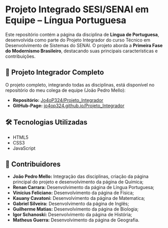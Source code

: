 # Projeto Integrado SESI/SENAI em Equipe – Língua Portuguesa

Este repositório contém a página da disciplina de **Lingua de Portuguesa**, desenvolvida como parte do Projeto Integrador do curso Técnico em Desenvolvimento de Sistemas do SENAI. O projeto aborda a **Primeira Fase do Modernismo Brasileiro**, destacando suas principais características e contribuições.

## 🧩 Projeto Integrador Completo

O projeto completo, integrando todas as disciplinas, está disponível no repositório do meu colega de equipe (João Pedro Mello):

- **Repositório:** [Jo4oP324/Projeto_Integrador]([https://github.com/Jo4oP324/Projeto_Integrador](https://github.com/joaopedro08-dev/Projeto-Integrador))
- **GitHub-Page:** [jo4op324.github.io/Projeto_Integrador]([https://jo4op324.github.io/Projeto_Integrador/](https://joaopedro08-dev.github.io/Projeto-Integrador/))

## 🛠️ Tecnologias Utilizadas

- HTML5
- CSS3
- JavaScript

## 👥 Contribuidores

- **João Pedro Mello:** Integração das disciplinas, criação da página principal do projeto e desenvolvimento da página de Química;
- **Renan Carrara:** Desenvolvimento da página de Língua Portuguesa;
- **Vinícius Feliciano:** Desenvolvimento da página de Física;
- **Kauany Cavatoni:** Desenvolvimento da página de Matematica;
- **Gabriel Silveira:** Desenvolvimento da página de Inglês;
- **Guilherme Matias:** Desenvolvimento da página de Biologia;
- **Igor Schanoski:** Desenvolvimento da página de História;
- **Matheus Guerra:** Desenvolvimento da página de Geografia.

